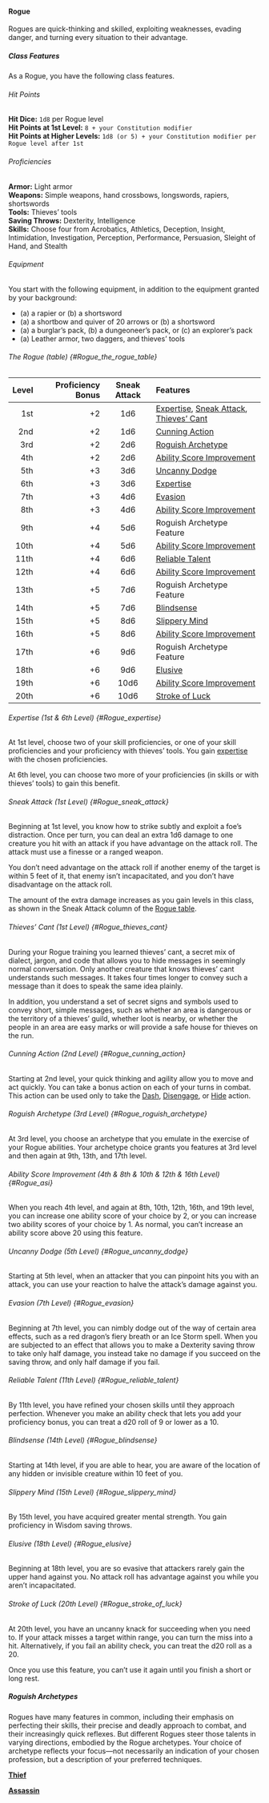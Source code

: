 #### Rogue

Rogues are quick-thinking and skilled, exploiting weaknesses, evading danger, and turning every situation to their advantage.

##### Class Features

As a Rogue, you have the following class features.
###### Hit Points
**Hit Dice:**
`1d8` per Rogue level
\
**Hit Points at 1st Level:**
`8 + your Constitution modifier`
\
**Hit Points at Higher Levels:**
`1d8 (or 5) + your Constitution modifier per Rogue level after 1st`

###### Proficiencies
**Armor:**
Light armor
\
**Weapons:**
Simple weapons, hand crossbows, longswords, rapiers, shortswords
\
**Tools:**
Thieves’ tools
\
**Saving Throws:**
Dexterity, Intelligence
\
**Skills:**
Choose four from Acrobatics, Athletics, Deception, Insight, Intimidation, Investigation, Perception, Performance, Persuasion, Sleight of Hand, and Stealth

###### Equipment
You start with the following equipment, in addition to the equipment granted by your background:
- (a) a rapier or (b) a shortsword
- (a) a shortbow and quiver of 20 arrows or (b) a shortsword
- (a) a burglar’s pack, (b) a dungeoneer’s pack, or (c) an explorer’s pack
- (a) Leather armor, two daggers, and thieves’ tools

###### The Rogue (table) {#Rogue_the_rogue_table}

| Level | Proficiency Bonus | Sneak Attack | Features                                     |
|------:|------------------:|:------------:|:---------------------------------------------|
|   1st |                +2 |      1d6     | [Expertise](#Rogue_expertise), [Sneak Attack](#Rogue_sneak_attack), [Thieves’ Cant](#Rogue_thieves_cant) |
|   2nd |                +2 |      1d6     | [Cunning Action](#Rogue_cunning_action)      |
|   3rd |                +2 |      2d6     | [Roguish Archetype](#Rogue_roguish_archetype)|
|   4th |                +2 |      2d6     | [Ability Score Improvement](#Rogue_asi)      |
|   5th |                +3 |      3d6     | [Uncanny Dodge](#Rogue_uncanny_dodge)        |
|   6th |                +3 |      3d6     | [Expertise](#Rogue_expertise)                |
|   7th |                +3 |      4d6     | [Evasion](#Rogue_evasion)                    |
|   8th |                +3 |      4d6     | [Ability Score Improvement](#Rogue_asi)      |
|   9th |                +4 |      5d6     | Roguish Archetype Feature                    |
|  10th |                +4 |      5d6     | [Ability Score Improvement](#Rogue_asi)      |
|  11th |                +4 |      6d6     | [Reliable Talent](#Rogue_reliable_talent)    |
|  12th |                +4 |      6d6     | [Ability Score Improvement](#Rogue_asi)      |
|  13th |                +5 |      7d6     | Roguish Archetype Feature                    |
|  14th |                +5 |      7d6     | [Blindsense](#Rogue_blindsense)              |
|  15th |                +5 |      8d6     | [Slippery Mind](#Rogue_slippery_mind)        |
|  16th |                +5 |      8d6     | [Ability Score Improvement](#Rogue_asi)      |
|  17th |                +6 |      9d6     | Roguish Archetype Feature                    |
|  18th |                +6 |      9d6     | [Elusive](#Rogue_elusive)                    |
|  19th |                +6 |     10d6     | [Ability Score Improvement](#Rogue_asi)      |
|  20th |                +6 |     10d6     | [Stroke of Luck](#Rogue_stroke_of_luck)      |

###### Expertise (1st & 6th Level) {#Rogue_expertise}

At 1st level, choose two of your skill proficiencies, or one of your skill proficiencies and your proficiency with thieves’ tools.
You gain [expertise](#Proficiency_Bonus_expertise) with the chosen proficiencies.

At 6th level, you can choose two more of your proficiencies (in skills or with thieves’ tools) to gain this benefit.

###### Sneak Attack (1st Level) {#Rogue_sneak_attack}

Beginning at 1st level, you know how to strike subtly and exploit a foe’s distraction.
Once per turn, you can deal an extra 1d6 damage to one creature you hit with an attack if you have advantage on the attack roll. The attack must use a finesse or a ranged weapon.

You don’t need advantage on the attack roll if another enemy of the target is within 5 feet of it, that enemy isn’t incapacitated, and you don’t have disadvantage on the attack roll.

The amount of the extra damage increases as you gain levels in this class, as shown in the Sneak Attack column of the [Rogue table](#Rogue_the_rogue_table).

###### Thieves’ Cant (1st Level) {#Rogue_thieves_cant}

During your Rogue training you learned thieves’ cant, a secret mix of dialect, jargon, and code that allows you to hide messages in seemingly normal conversation.
Only another creature that knows thieves’ cant understands such messages.
It takes four times longer to convey such a message than it does to speak the same idea plainly.

In addition, you understand a set of secret signs and symbols used to convey short, simple messages, such as whether an area is dangerous or the territory of a thieves’ guild, whether loot is nearby, or whether the people in an area are easy marks or will provide a safe house for thieves on the run.

###### Cunning Action (2nd Level) {#Rogue_cunning_action}

Starting at 2nd level, your quick thinking and agility allow you to move and act quickly.
You can take a bonus action on each of your turns in combat.
This action can be used only to take the [Dash](#Combat_Actions_dash), [Disengage](#Combat_Actions_disengage), or [Hide](#Combat_Actions_hide) action.

###### Roguish Archetype (3rd Level) {#Rogue_roguish_archetype}

At 3rd level, you choose an archetype that you emulate in the exercise of your Rogue abilities.
Your archetype choice grants you features at 3rd level and then again at 9th, 13th, and 17th level.

###### Ability Score Improvement (4th & 8th & 10th & 12th & 16th Level) {#Rogue_asi}

When you reach 4th level, and again at 8th, 10th, 12th, 16th, and 19th level, you can increase one ability score of your choice by 2, or you can increase two ability scores of your choice by 1.
As normal, you can’t increase an ability score above 20 using this feature.

###### Uncanny Dodge (5th Level) {#Rogue_uncanny_dodge}

Starting at 5th level, when an attacker that you can pinpoint hits you with an attack, you can use your reaction to halve the attack’s damage against you.

###### Evasion (7th Level) {#Rogue_evasion}

Beginning at 7th level, you can nimbly dodge out of the way of certain area effects, such as a red dragon’s fiery breath or an Ice Storm spell.
When you are subjected to an effect that allows you to make a Dexterity saving throw to take only half damage, you instead take no damage if you succeed on the saving throw, and only half damage if you fail.

###### Reliable Talent (11th Level) {#Rogue_reliable_talent}

By 11th level, you have refined your chosen skills until they approach perfection.
Whenever you make an ability check that lets you add your proficiency bonus, you can treat a d20 roll of 9 or lower as a 10.

###### Blindsense (14th Level) {#Rogue_blindsense}

Starting at 14th level, if you are able to hear, you are aware of the location of any hidden or invisible creature within 10 feet of you.

###### Slippery Mind (15th Level) {#Rogue_slippery_mind}

By 15th level, you have acquired greater mental strength.
You gain proficiency in Wisdom saving throws.

###### Elusive (18th Level) {#Rogue_elusive}

Beginning at 18th level, you are so evasive that attackers rarely gain the upper hand against you.
No attack roll has advantage against you while you aren’t incapacitated.

###### Stroke of Luck (20th Level) {#Rogue_stroke_of_luck}

At 20th level, you have an uncanny knack for succeeding when you need to.
If your attack misses a target within range, you can turn the miss into a hit.
Alternatively, if you fail an ability check, you can treat the d20 roll as a 20.

Once you use this feature, you can’t use it again until you finish a short or long rest.

##### Roguish Archetypes

Rogues have many features in common, including their emphasis on perfecting their skills, their precise and deadly approach to combat, and their increasingly quick reflexes.
But different Rogues steer those talents in varying directions, embodied by the Rogue archetypes.
Your choice of archetype reflects your focus—not necessarily an indication of your chosen profession, but a description of your preferred techniques.

[**Thief**](./Thief.md)

[**Assassin**](./Assassin.md)
